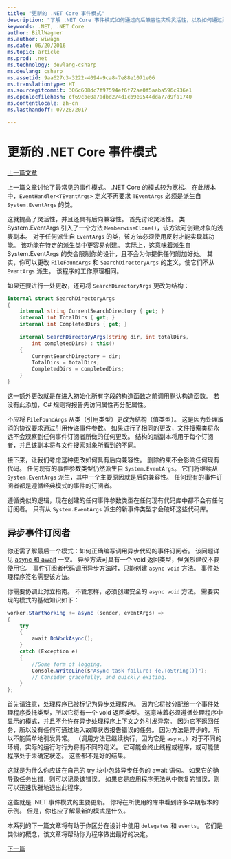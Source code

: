 ```yaml
---
title: "更新的 .NET Core 事件模式"
description: "了解 .NET Core 事件模式如何通过向后兼容性实现灵活性，以及如何通过异步订阅服务器实现安全事件处理。"
keywords: .NET, .NET Core
author: BillWagner
ms.author: wiwagn
ms.date: 06/20/2016
ms.topic: article
ms.prod: .net
ms.technology: devlang-csharp
ms.devlang: csharp
ms.assetid: 9aa627c3-3222-4094-9ca8-7e88e1071e06
ms.translationtype: HT
ms.sourcegitcommit: 306c608dc7f97594ef6f72ae0f5aaba596c936e1
ms.openlocfilehash: cf69cbe0a7adbd274d1cb9e9544dda77d9fa1740
ms.contentlocale: zh-cn
ms.lasthandoff: 07/28/2017

---
```


# <a name="the-updated-net-core-event-pattern"></a>更新的 .NET Core 事件模式

[上一篇文章](event-pattern.md)

上一篇文章讨论了最常见的事件模式。 .NET Core 的模式较为宽松。 在此版本中，`EventHandler<TEventArgs>` 定义不再要求 `TEventArgs` 必须是派生自 `System.EventArgs` 的类。

这就提高了灵活性，并且还具有后向兼容性。 首先讨论灵活性。 类 System.EventArgs 引入了一个方法 `MemberwiseClone()`，该方法可创建对象的浅表副本。
对于任何派生自 `EventArgs` 的类，该方法必须使用反射才能实现其功能。 该功能在特定的派生类中更容易创建。 实际上，这意味着派生自 System.EventArgs 的类会限制你的设计，且不会为你提供任何附加好处。
其实，你可以更改 `FileFoundArgs` 和 `SearchDirectoryArgs` 的定义，使它们不从 `EventArgs` 派生。
该程序的工作原理相同。

如果还要进行一处更改，还可将 `SearchDirectoryArgs` 更改为结构：

```csharp  
internal struct SearchDirectoryArgs  
{  
    internal string CurrentSearchDirectory { get; }  
    internal int TotalDirs { get; }  
    internal int CompletedDirs { get; }  
    
    internal SearchDirectoryArgs(string dir, int totalDirs, 
        int completedDirs) : this()  
    {  
        CurrentSearchDirectory = dir;  
        TotalDirs = totalDirs;  
        CompletedDirs = completedDirs;  
    }  
}  
```   

这一额外更改就是在进入初始化所有字段的构造函数之前调用默认构造函数。 若没有此添加，C# 规则将报告先访问属性再分配属性。

不应将 `FileFoundArgs` 从类（引用类型）更改为结构（值类型）。 这是因为处理取消的协议要求通过引用传递事件参数。 如果进行了相同的更改，文件搜索类将永远不会观察到任何事件订阅者所做的任何更改。 结构的新副本将用于每个订阅者，并且该副本将与文件搜索对象所看到的不同。

接下来，让我们考虑这种更改如何具有后向兼容性。
删除约束不会影响任何现有代码。 任何现有的事件参数类型仍然派生自 `System.EventArgs`。
它们将继续从 `System.EventArgs` 派生，其中一个主要原因就是后向兼容性。 任何现有的事件订阅者都是遵循经典模式的事件的订阅者。

遵循类似的逻辑，现在创建的任何事件参数类型在任何现有代码库中都不会有任何订阅者。 只有从 `System.EventArgs` 派生的新事件类型才会破坏这些代码库。

## <a name="events-with-async-subscribers"></a>异步事件订阅者

你还需了解最后一个模式：如何正确编写调用异步代码的事件订阅者。 该问题详见 [async 和 await](async.md) 一文。 异步方法可具有一个 void 返回类型，但强烈建议不要使用它。 事件订阅者代码调用异步方法时，只能创建 `async void` 方法。 事件处理程序签名需要该方法。

你需要协调此对立指南。 不管怎样，必须创建安全的 `async void` 方法。 需要实现的模式的基础知识如下：

```csharp
worker.StartWorking += async (sender, eventArgs) =>
{
    try 
    {
        await DoWorkAsync();
    }
    catch (Exception e)
    {
        //Some form of logging.
        Console.WriteLine($"Async task failure: {e.ToString()}");
        // Consider gracefully, and quickly exiting.
    }
};
```

首先请注意，处理程序已被标记为异步处理程序。 因为它将被分配给一个事件处理程序委托类型，所以它将有一个 void 返回类型。 这意味着必须遵循处理程序中显示的模式，并且不允许在异步处理程序上下文之外引发异常。 因为它不返回任务，所以没有任何可通过进入故障状态报告错误的任务。 因为方法是异步的，所以不能简单地引发异常。 （调用方法已继续执行，因为它是 `async`。）对于不同的环境，实际的运行时行为将有不同的定义。 它可能会终止线程或程序，或可能使程序处于未确定状态。 这些都不是好的结果。

这就是为什么你应该在自己的 try 块中包装异步任务的 await 语句。 如果它的确导致任务出错，则可以记录该错误。 如果它是应用程序无法从中恢复的错误，则可以迅速优雅地退出此程序。

这些就是 .NET 事件模式的主要更新。 你将在所使用的库中看到许多早期版本的示例。 但是，你也应了解最新的模式是什么。

本系列的下一篇文章将有助于你区分在设计中使用 `delegates` 和 `events`。 它们是类似的概念，该文章将帮助你为程序做出最好的决定。

[下一篇](distinguish-delegates-events.md)

